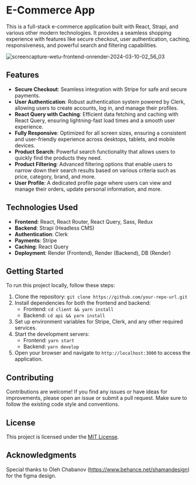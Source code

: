 # E-Commerce App

This is a full-stack e-commerce application built with React, Strapi, and various other modern technologies. It provides a seamless shopping experience with features like secure checkout, user authentication, caching, responsiveness, and powerful search and filtering capabilities.

![screencapture-wetu-frontend-onrender-2024-03-10-02_56_03](https://github.com/knzau/wetu-ecom/assets/57972610/2e76ab14-7876-4837-8aed-50046bd8b577)


## Features

-   **Secure Checkout**: Seamless integration with Stripe for safe and secure payments.
-   **User Authentication**: Robust authentication system powered by Clerk, allowing users to create accounts, log in, and manage their profiles.
-   **React Query with Caching**: Efficient data fetching and caching with React Query, ensuring lightning-fast load times and a smooth user experience.
-   **Fully Responsive**: Optimized for all screen sizes, ensuring a consistent and user-friendly experience across desktops, tablets, and mobile devices.
-   **Product Search**: Powerful search functionality that allows users to quickly find the products they need.
-   **Product Filtering**: Advanced filtering options that enable users to narrow down their search results based on various criteria such as price, category, brand, and more.
-   **User Profile**: A dedicated profile page where users can view and manage their orders, update personal information, and more.

## Technologies Used

-   **Frontend**: React, React Router, React Query, Sass, Redux
-   **Backend**: Strapi (Headless CMS)
-   **Authentication**: Clerk
-   **Payments**: Stripe
-   **Caching**: React Query
-   **Deployment**: Render (Frontend), Render (Backend), DB (Render)

## Getting Started

To run this project locally, follow these steps:

1. Clone the repository: `git clone https://github.com/your-repo-url.git`
2. Install dependencies for both the frontend and backend:
    - Frontend: `cd client && yarn install`
    - Backend: `cd api && yarn install`
3. Set up environment variables for Stripe, Clerk, and any other required services.
4. Start the development servers:
    - Frontend: `yarn start`
    - Backend: `yarn develop`
5. Open your browser and navigate to `http://localhost:3000` to access the application.

## Contributing

Contributions are welcome! If you find any issues or have ideas for improvements, please open an issue or submit a pull request. Make sure to follow the existing code style and conventions.

## License

This project is licensed under the [MIT License](LICENSE).

## Acknowledgments

Special thanks to Oleh Chabanov (https://www.behance.net/shamandesign) for the figma design.
